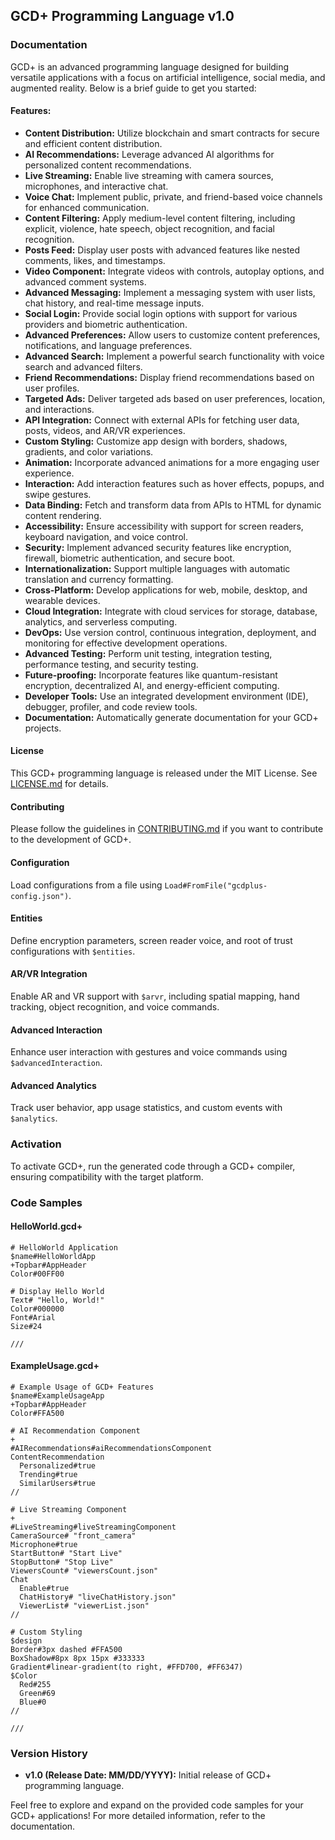  ## GCD+ Programming Language v1.0

### Documentation

GCD+ is an advanced programming language designed for building versatile applications with a focus on artificial intelligence, social media, and augmented reality. Below is a brief guide to get you started:

#### Features:
- **Content Distribution:** Utilize blockchain and smart contracts for secure and efficient content distribution.
- **AI Recommendations:** Leverage advanced AI algorithms for personalized content recommendations.
- **Live Streaming:** Enable live streaming with camera sources, microphones, and interactive chat.
- **Voice Chat:** Implement public, private, and friend-based voice channels for enhanced communication.
- **Content Filtering:** Apply medium-level content filtering, including explicit, violence, hate speech, object recognition, and facial recognition.
- **Posts Feed:** Display user posts with advanced features like nested comments, likes, and timestamps.
- **Video Component:** Integrate videos with controls, autoplay options, and advanced comment systems.
- **Advanced Messaging:** Implement a messaging system with user lists, chat history, and real-time message inputs.
- **Social Login:** Provide social login options with support for various providers and biometric authentication.
- **Advanced Preferences:** Allow users to customize content preferences, notifications, and language preferences.
- **Advanced Search:** Implement a powerful search functionality with voice search and advanced filters.
- **Friend Recommendations:** Display friend recommendations based on user profiles.
- **Targeted Ads:** Deliver targeted ads based on user preferences, location, and interactions.
- **API Integration:** Connect with external APIs for fetching user data, posts, videos, and AR/VR experiences.
- **Custom Styling:** Customize app design with borders, shadows, gradients, and color variations.
- **Animation:** Incorporate advanced animations for a more engaging user experience.
- **Interaction:** Add interaction features such as hover effects, popups, and swipe gestures.
- **Data Binding:** Fetch and transform data from APIs to HTML for dynamic content rendering.
- **Accessibility:** Ensure accessibility with support for screen readers, keyboard navigation, and voice control.
- **Security:** Implement advanced security features like encryption, firewall, biometric authentication, and secure boot.
- **Internationalization:** Support multiple languages with automatic translation and currency formatting.
- **Cross-Platform:** Develop applications for web, mobile, desktop, and wearable devices.
- **Cloud Integration:** Integrate with cloud services for storage, database, analytics, and serverless computing.
- **DevOps:** Use version control, continuous integration, deployment, and monitoring for effective development operations.
- **Advanced Testing:** Perform unit testing, integration testing, performance testing, and security testing.
- **Future-proofing:** Incorporate features like quantum-resistant encryption, decentralized AI, and energy-efficient computing.
- **Developer Tools:** Use an integrated development environment (IDE), debugger, profiler, and code review tools.
- **Documentation:** Automatically generate documentation for your GCD+ projects.

#### License
This GCD+ programming language is released under the MIT License. See [LICENSE.md](LICENSE.md) for details.

#### Contributing
Please follow the guidelines in [CONTRIBUTING.md](CONTRIBUTING.md) if you want to contribute to the development of GCD+.

#### Configuration
Load configurations from a file using `Load#FromFile("gcdplus-config.json")`.

#### Entities
Define encryption parameters, screen reader voice, and root of trust configurations with `$entities`.

#### AR/VR Integration
Enable AR and VR support with `$arvr`, including spatial mapping, hand tracking, object recognition, and voice commands.

#### Advanced Interaction
Enhance user interaction with gestures and voice commands using `$advancedInteraction`.

#### Advanced Analytics
Track user behavior, app usage statistics, and custom events with `$analytics`.

### Activation
To activate GCD+, run the generated code through a GCD+ compiler, ensuring compatibility with the target platform.

### Code Samples
#### HelloWorld.gcd+
```GCD+
# HelloWorld Application
$name#HelloWorldApp
+Topbar#AppHeader
Color#00FF00

# Display Hello World
Text# "Hello, World!"
Color#000000
Font#Arial
Size#24

///
```

#### ExampleUsage.gcd+
```GCD+
# Example Usage of GCD+ Features
$name#ExampleUsageApp
+Topbar#AppHeader
Color#FFA500

# AI Recommendation Component
+
#AIRecommendations#aiRecommendationsComponent
ContentRecommendation
  Personalized#true
  Trending#true
  SimilarUsers#true
//

# Live Streaming Component
+
#LiveStreaming#liveStreamingComponent
CameraSource# "front_camera"
Microphone#true
StartButton# "Start Live"
StopButton# "Stop Live"
ViewersCount# "viewersCount.json"
Chat
  Enable#true
  ChatHistory# "liveChatHistory.json"
  ViewerList# "viewerList.json"
//

# Custom Styling
$design
Border#3px dashed #FFA500
BoxShadow#8px 8px 15px #333333
Gradient#linear-gradient(to right, #FFD700, #FF6347)
$Color
  Red#255
  Green#69
  Blue#0
//

///
```

### Version History
- **v1.0 (Release Date: MM/DD/YYYY):** Initial release of GCD+ programming language.

Feel free to explore and expand on the provided code samples for your GCD+ applications! For more detailed information, refer to the documentation.
